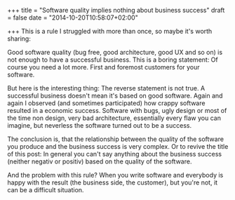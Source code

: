 +++
title = "Software quality implies nothing about business success"
draft = false
date = "2014-10-20T10:58:07+02:00"

+++
This is a rule I struggled with more than once, so maybe it's worth sharing:

Good software quality (bug free, good architecture, good UX and so on) is not enough to have a successful business. This is a boring statement: Of course you need a lot more. First and foremost customers for your software.

But here is the interesting thing: The reverse statement is not true. A successful business doesn't mean it's based on good software. Again and again I observed (and sometimes participated) how crappy software resulted in a economic success. 
Software with bugs, ugly design or most of the time non design, very bad architecture, essentially every flaw you can imagine, but neverless the software turned out to be a success.

The conclusion is, that the relationship between the quality of the software you produce and the business success is very complex. Or to revive the title of this post: In general you can't say anything about the business success (neither negativ or positiv)  based on the quality of the software.

And the problem with this rule? When you write software and everybody is happy with the result (the business side, the customer), but you're not, it can be a difficult situation. 
